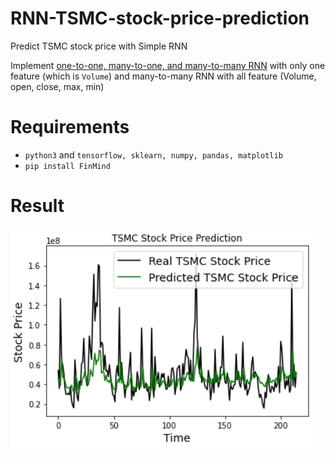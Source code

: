 # RNN-TSMC-stock-price-prediction
Predict TSMC stock price with Simple RNN

Implement [one-to-one, many-to-one, and many-to-many RNN](http://karpathy.github.io/2015/05/21/rnn-effectiveness/) with only one feature (which is `Volume`)
and many-to-many RNN with all feature (Volume, open, close, max, min)

# Requirements

- `python3` and `tensorflow, sklearn, numpy, pandas, matplotlib`
- `pip install FinMind`

# Result

![](./demo.jpg)
